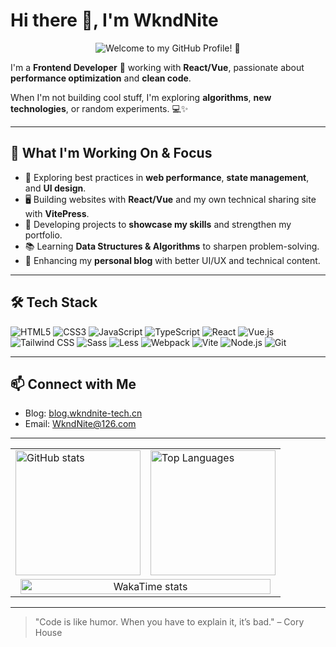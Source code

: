 # Hi there 👋, I'm WkndNite

<p align="center">
  <img src="https://img.shields.io/badge/Welcome%20to%20my%20GitHub%20Profile!-🚀%20Let's%20connect%20and%20explore-%23000000?style=for-the-badge&logo=github&logoColor=white&color=blue" alt="Welcome to my GitHub Profile! 🚀">
</p>

I'm a **Frontend Developer** 🌱 working with **React/Vue**, passionate about **performance optimization** and **clean code**.

When I'm not building cool stuff, I'm exploring **algorithms**, **new technologies**, or random experiments. 💻✨

---

## 🌟 What I'm Working On & Focus
- 🚀 Exploring best practices in **web performance**, **state management**, and **UI design**.
- 🖥️ Building websites with **React/Vue** and my own technical sharing site with **VitePress**.
- 📑 Developing projects to **showcase my skills** and strengthen my portfolio.
- 📚 Learning **Data Structures & Algorithms** to sharpen problem-solving.
- 🎨 Enhancing my **personal blog** with better UI/UX and technical content.

---

## 🛠️ Tech Stack

![HTML5](https://img.shields.io/badge/HTML5-%23E34F26?style=flat-square&logo=html5&logoColor=white)
![CSS3](https://img.shields.io/badge/CSS3-%231572B6?style=flat-square&logo=css3&logoColor=white)
![JavaScript](https://img.shields.io/badge/JavaScript-%23F7DF1E?style=flat-square&logo=javascript&logoColor=black)
![TypeScript](https://img.shields.io/badge/TypeScript-%232F74C0?style=flat-square&logo=typescript&logoColor=white)
![React](https://img.shields.io/badge/React-%23282C34?style=flat-square&logo=react&logoColor=61DAFB)
![Vue.js](https://img.shields.io/badge/Vue.js-%234FC08D?style=flat-square&logo=vue.js&logoColor=white)
![Tailwind CSS](https://img.shields.io/badge/Tailwind-%2338B2AC?style=flat-square&logo=tailwindcss&logoColor=white)
![Sass](https://img.shields.io/badge/Sass-%23C69?style=flat-square&logo=sass&logoColor=white)
![Less](https://img.shields.io/badge/Less-%234D3C42?style=flat-square&logo=less&logoColor=white)
![Webpack](https://img.shields.io/badge/Webpack-%238DD6F9?style=flat-square&logo=webpack&logoColor=black)
![Vite](https://img.shields.io/badge/Vite-%23646CFF?style=flat-square&logo=vite&logoColor=white)
![Node.js](https://img.shields.io/badge/Node.js-%23339933?style=flat-square&logo=node.js&logoColor=white)
![Git](https://img.shields.io/badge/Git-%23F05032?style=flat-square&logo=git&logoColor=white)

---

## 📫 Connect with Me
- Blog: [blog.wkndnite-tech.cn](https://blog.wkndnite-tech.cn)
- Email: [WkndNite@126.com](mailto:WkndNite@126.com)

---

<table>
  <tr>
    <td width="50%">
      <img
        src="https://github-readme-stats.vercel.app/api?username=wkndnite&show_icons=true&hide_border=true&cache_seconds=0"
        alt="GitHub stats"
        style="height: 200px;"
      />
    </td>
    <td width="50%">
      <img
        src="https://github-readme-stats.vercel.app/api/top-langs/?username=wkndnite&layout=compact&hide_border=true&cache_seconds=0"
        alt="Top Languages"
        style="height: 200px;"
      />
    </td>
  </tr>
  <tr>
    <td colspan="2" align="center">
      <img
        src="https://github-readme-stats.vercel.app/api/wakatime?username=WkndNite&layout=compact&hide_border=true&cache_seconds=0"
        alt="WakaTime stats"
        width="98%"
      />
    </td>
  </tr>
</table>

---

> "Code is like humor. When you have to explain it, it’s bad." – Cory House
